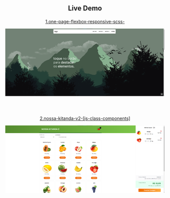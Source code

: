 <h2 align=center>

__Live Demo__

</h2>

<p align="center">
<a href="https://hugojhonathan.github.io/projetos-de-treino/1.one-page-flexbox-responsive-scss-">
1.one-page-flexbox-responsive-scss-
</a>
<p align="center">
<a href="https://hugojhonathan.github.io/projetos-de-treino/1.one-page-flexbox-responsive-scss-" target="_blank">     
<img src="./images/one-page-flexbox.png" width="600" align="center">
</a>
</p>
</p>
<br><br>


<p align="center">
<a href="https://hugojhonathan.github.io/projetos-de-treino/2.nossa-kitanda-v2-[js-class-components]">
2.nossa-kitanda-v2-[js-class-components]
</a>
<p align="center">
<a href="https://hugojhonathan.github.io/projetos-de-treino/2.nossa-kitanda-v2-[js-class-components]" target="_blank">     
<img src="./images/kitanda.png" width="600" align="center">
</a>
</p>
</p>
<br><br>